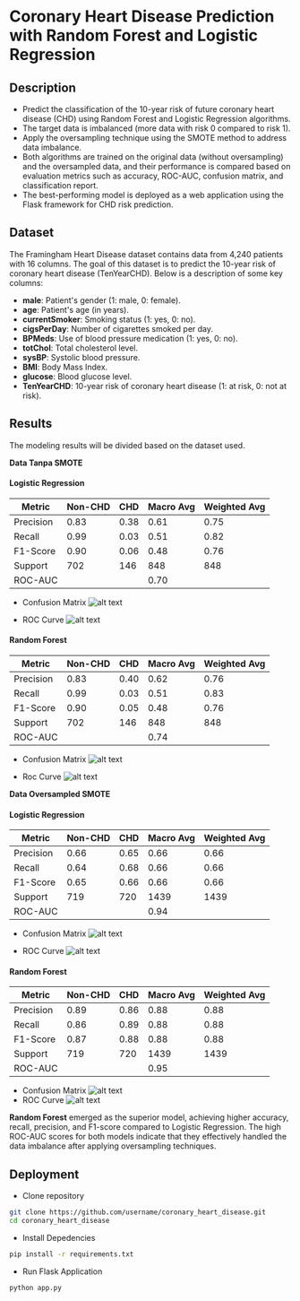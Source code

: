 # Coronary Heart Disease Prediction with Random Forest and Logistic Regression
## Description 
- Predict the classification of the 10-year risk of future coronary heart disease (CHD) using Random Forest and Logistic Regression algorithms.  
- The target data is imbalanced (more data with risk 0 compared to risk 1).  
- Apply the oversampling technique using the SMOTE method to address data imbalance.  
- Both algorithms are trained on the original data (without oversampling) and the oversampled data, and their performance is compared based on evaluation metrics such as accuracy, ROC-AUC, confusion matrix, and classification report.  
- The best-performing model is deployed as a web application using the Flask framework for CHD risk prediction.  

## Dataset 
The Framingham Heart Disease dataset contains data from 4,240 patients with 16 columns. The goal of this dataset is to predict the 10-year risk of coronary heart disease (TenYearCHD). Below is a description of some key columns:

- **male**: Patient's gender (1: male, 0: female).  
- **age**: Patient's age (in years).  
- **currentSmoker**: Smoking status (1: yes, 0: no).  
- **cigsPerDay**: Number of cigarettes smoked per day.  
- **BPMeds**: Use of blood pressure medication (1: yes, 0: no).  
- **totChol**: Total cholesterol level.  
- **sysBP**: Systolic blood pressure.  
- **BMI**: Body Mass Index.  
- **glucose**: Blood glucose level.  
- **TenYearCHD**: 10-year risk of coronary heart disease (1: at risk, 0: not at risk).  


## Results 
The modeling results will be divided based on the dataset used.

**Data Tanpa SMOTE** 
#### Logistic Regression
| Metric         | Non-CHD | CHD   | Macro Avg | Weighted Avg |
|----------------|----------|-------|-----------|--------------|
| Precision      | 0.83     | 0.38  | 0.61      | 0.75         |
| Recall         | 0.99     | 0.03  | 0.51      | 0.82         |
| F1-Score       | 0.90     | 0.06  | 0.48      | 0.76         |
| Support        | 702      | 146   | 848       | 848          |
| ROC-AUC        |          |       | 0.70      |              |

- Confusion Matrix
![alt text](image.png)

- ROC Curve
![alt text](image-1.png)

#### Random Forest
| Metric         | Non-CHD | CHD   | Macro Avg | Weighted Avg |
|----------------|----------|-------|-----------|--------------|
| Precision      | 0.83     | 0.40  | 0.62      | 0.76         |
| Recall         | 0.99     | 0.03  | 0.51      | 0.83         |
| F1-Score       | 0.90     | 0.05  | 0.48      | 0.76         |
| Support        | 702      | 146   | 848       | 848          |
| ROC-AUC        |          |       | 0.74      |              |

- Confusion Matrix
![alt text](image-2.png)

- Roc Curve
![alt text](image-3.png)

**Data Oversampled SMOTE**

#### Logistic Regression
| Metric         | Non-CHD | CHD   | Macro Avg | Weighted Avg |
|----------------|----------|-------|-----------|--------------|
| Precision      | 0.66     | 0.65  | 0.66      | 0.66         |
| Recall         | 0.64     | 0.68  | 0.66      | 0.66         |
| F1-Score       | 0.65     | 0.66  | 0.66      | 0.66         |
| Support        | 719      | 720   | 1439      | 1439         |
| ROC-AUC        |          |       | 0.94      |              |

- Confusion Matrix 
![alt text](image-4.png)

- ROC Curve
![alt text](image-5.png)

#### Random Forest
| Metric         | Non-CHD | CHD   | Macro Avg | Weighted Avg |
|----------------|----------|-------|-----------|--------------|
| Precision      | 0.89     | 0.86  | 0.88      | 0.88         |
| Recall         | 0.86     | 0.89  | 0.88      | 0.88         |
| F1-Score       | 0.87     | 0.88  | 0.88      | 0.88         |
| Support        | 719      | 720   | 1439      | 1439         |
| ROC-AUC        |          |       | 0.95      |              |
- Confusion Matrix
![alt text](image-6.png)
- ROC Curve
![alt text](image-7.png)

**Random Forest** emerged as the superior model, achieving higher accuracy, recall, precision, and F1-score compared to Logistic Regression. The high ROC-AUC scores for both models indicate that they effectively handled the data imbalance after applying oversampling techniques.

## Deployment

- Clone repository
```bash
git clone https://github.com/username/coronary_heart_disease.git
cd coronary_heart_disease
```
- Install Depedencies
```bash 
pip install -r requirements.txt
```
- Run Flask Application 
```bash 
python app.py
```
